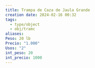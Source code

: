 ```yaml
---
title: Trampa de Caza de Jaula Grande
creation date: 2024-02-16 00:32
tags:
  - type/object
  - obj/tramc
aliases: 
Peso: 20 lb
Precio: "1.000"
Usos: "2"
int_peso: 20
int_precio: 1000
---
```


